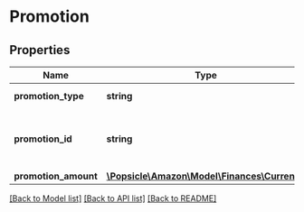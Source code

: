 # Promotion

## Properties
Name | Type | Description | Notes
------------ | ------------- | ------------- | -------------
**promotion_type** | **string** | The type of promotion. | [optional] 
**promotion_id** | **string** | The seller-specified identifier for the promotion. | [optional] 
**promotion_amount** | [**\Popsicle\Amazon\Model\Finances\Currency**](Currency.md) |  | [optional] 

[[Back to Model list]](../../README.md#documentation-for-models) [[Back to API list]](../../README.md#documentation-for-api-endpoints) [[Back to README]](../../README.md)


